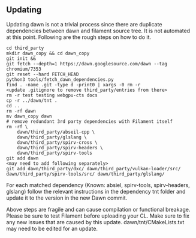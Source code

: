 ## Updating

Updating dawn is not a trivial process since there are duplicate dependencies between dawn and filament source tree.
It is not automated at this point. Following are the rough steps on how to do it.

```
cd third_party
mkdir dawn_copy && cd dawn_copy
git init &&
git fetch --depth=1 https://dawn.googlesource.com/dawn --tag chromium/7353
git reset --hard FETCH_HEAD
python3 tools/fetch_dawn_dependencies.py
find . -name .git -type d -print0 | xargs -0 rm -r
<update .gitignore to remove third_party/entries from there>
rm -r test testing webgpu-cts docs
cp -r ../dawn/tnt .
cd ..
rm -rf dawn
mv dawn_copy dawn
# remove redundant 3rd party dependencies with Filament itself
rm -rf \
    dawn/third_party/abseil-cpp \
    dawn/third_party/glslang \
    dawn/third_party/spirv-cross \
    dawn/third_party/spirv-headers \
    dawn/third_party/spirv-tools
git add dawn
<may need to add following separately>
git add dawn/third_party/dxc/ dawn/third_party/vulkan-loader/src/ dawn/third_party/spirv-tools/src/ dawn/third_party/glslang/
```

For each matched dependency (Known: absiel, spirv-tools, spirv-headers,
glslang) follow the relevant instructions in the dependency tnt folder and update it to the
version in the new Dawn commit.

Above steps are fragile and can cause compilation or functional breakage. Please be sure to test Filament before uploading your CL.
Make sure to fix any new issues that are caused by this update. dawn/tnt/CMakeLists.txt may need to be edited for
an update.